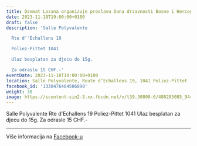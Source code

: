 ```yaml
---
title: Dzemat Lozana organizuje proslavu Dana drzavnosti Bosne i Hercegovine
date: 2023-11-18T19:00:00+0100
draft: false
description: 'Salle Polyvalente

  Rte d''Echallens 19

  Poliez-Pittet 1041

  Ulaz besplatan za djecu do 15g.

  Za odrasle 15 CHF.-'
eventDate: 2023-11-18T19:00:00+0100
location: Salle Polyvalente, Route d’Echallens 19, 1041 Poliez-Pittet
facebook_id: '1330476484506898'
weight: 30
image: https://scontent-sin2-3.xx.fbcdn.net/v/t39.30808-6/480285085_944333661160567_3277375841641556820_n.jpg?_nc_cat=107&ccb=1-7&_nc_sid=9e60e4&_nc_ohc=cJeSjZslX_IQ7kNvwFEkM45&_nc_oc=AdlXeo15ZAht07zs_-BkTViDEJXawbGY9Bp7lLKsjKpwdtlDfnKAAY7wmgfoLczqG20&_nc_zt=23&_nc_ht=scontent-sin2-3.xx&edm=ABTKTjYEAAAA&_nc_gid=8nkTUO2lUo6UukIKOnL2IA&oh=00_AfO_YJdaiePMbIrVvo7g7ciKMYLmhZlH7ChYfWw-fMwYSw&oe=6855459F
---
```


Salle Polyvalente
Rte d'Echallens 19
Poliez-Pittet 1041
Ulaz besplatan za djecu do 15g.
Za odrasle 15 CHF.-

---

Više informacija na [Facebook-u](https://facebook.com/events/1330476484506898)